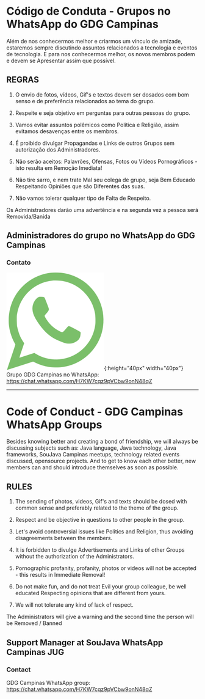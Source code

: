 # Código de Conduta - Grupos no WhatsApp do GDG Campinas
Além de nos conhecermos melhor e criarmos um vínculo de amizade, estaremos sempre discutindo assuntos relacionados a tecnologia e eventos de tecnologia.
E para nos conhecermos melhor, os novos membros podem e devem se Apresentar assim que possível.

## REGRAS

01. O envio de fotos, vídeos, Gif's e textos devem ser dosados com bom senso e de preferência relacionados ao tema do grupo.

02. Respeite e seja objetivo em perguntas para outras pessoas do grupo.

03. Vamos evitar assuntos polêmicos como Política e Religião, assim evitamos desavenças  entre os membros.

04. É proibido divulgar Propagandas e Links de outros Grupos sem autorização dos Administradores.

05. Não serão aceitos: Palavrões, Ofensas, Fotos ou Vídeos Pornográficos - isto resulta em Remoção Imediata!

06. Não tire sarro, e nem trate Mal seu colega de grupo, seja Bem Educado Respeitando Opiniões que são  Diferentes das suas.

07. Não vamos tolerar qualquer tipo de Falta de Respeito.

Os Administradores darão uma advertência e na segunda vez a pessoa será Removida/Banida 

## Administradores do grupo no WhatsApp do GDG Campinas

### Contato

![WhatsApp](social/whatsapp.png){:height="40px" width="40px"} Grupo GDG Campinas no WhatsApp: https://chat.whatsapp.com/H7KW7cqz9pVCbw9onN48qZ

---

# Code of Conduct - GDG Campinas WhatsApp Groups
Besides knowing better and creating a bond of friendship, we will always be discussing subjects such as: Java language, Java technology, Java frameworks, SouJava Campinas meetups, technology related events discussed, opensource projects.
And to get to know each other better, new members can and should introduce themselves as soon as possible.

## RULES

01. The sending of photos, videos, Gif's and texts should be dosed with common sense and preferably related to the theme of the group.

02. Respect and be objective in questions to other people in the group.

03. Let's avoid controversial issues like Politics and Religion, thus avoiding disagreements between the members.

04. It is forbidden to divulge Advertisements and Links of other Groups without the authorization of the Administrators.

05. Pornographic profanity, profanity, photos or videos will not be accepted - this results in Immediate Removal!

06. Do not make fun, and do not treat Evil your group colleague, be well educated Respecting opinions that are different from yours.

07. We will not tolerate any kind of lack of respect.

The Administrators will give a warning and the second time the person will be Removed / Banned

## Support Manager at SouJava WhatsApp Campinas JUG

### Contact

GDG Campinas WhatsApp group: https://chat.whatsapp.com/H7KW7cqz9pVCbw9onN48qZ
